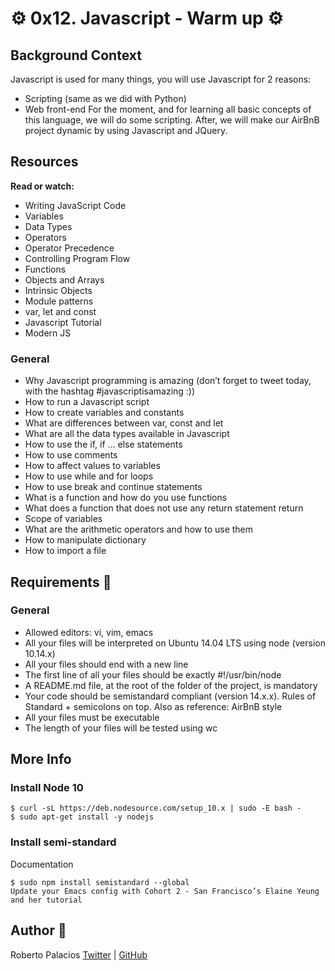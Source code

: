 # :gear: 0x12. Javascript - Warm up :gear:
 
## Background Context
Javascript is used for many things, you will use Javascript for 2 reasons:

- Scripting (same as we did with Python)
- Web front-end
For the moment, and for learning all basic concepts of this language, we will do some scripting. After, we will make our AirBnB project dynamic by using Javascript and JQuery.



## Resources
**Read or watch:**

- Writing JavaScript Code
- Variables
- Data Types
- Operators
- Operator Precedence
- Controlling Program Flow
- Functions
- Objects and Arrays
- Intrinsic Objects
- Module patterns
- var, let and const
- Javascript Tutorial
- Modern JS

### General
- Why Javascript programming is amazing (don’t forget to tweet today, with the hashtag #javascriptisamazing :))
- How to run a Javascript script
- How to create variables and constants
- What are differences between var, const and let
- What are all the data types available in Javascript
- How to use the if, if ... else statements
- How to use comments
- How to affect values to variables
- How to use while and for loops
- How to use break and continue statements
- What is a function and how do you use functions
- What does a function that does not use any return statement return
- Scope of variables
- What are the arithmetic operators and how to use them
- How to manipulate dictionary
- How to import a file

## Requirements :triangular_ruler:
### General
- Allowed editors: vi, vim, emacs
- All your files will be interpreted on Ubuntu 14.04 LTS using node (version 10.14.x)
- All your files should end with a new line
- The first line of all your files should be exactly #!/usr/bin/node
- A README.md file, at the root of the folder of the project, is mandatory
- Your code should be semistandard compliant (version 14.x.x). Rules of Standard + semicolons on top. Also as reference: AirBnB style
- All your files must be executable
- The length of your files will be tested using wc

## More Info

### Install Node 10
~~~
$ curl -sL https://deb.nodesource.com/setup_10.x | sudo -E bash -
$ sudo apt-get install -y nodejs
~~~
### Install semi-standard
Documentation
~~~
$ sudo npm install semistandard --global
Update your Emacs config with Cohort 2 - San Francisco’s Elaine Yeung and her tutorial
~~~

## Author :book:
Roberto Palacios [Twitter](https://twitter.com/robpalacios11) | [GitHub](https://github.com/robpalacios1)

